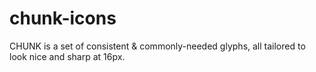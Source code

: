 # chunk-icons
CHUNK is a set of consistent &amp; commonly-needed glyphs, all tailored to look nice and sharp at 16px.
